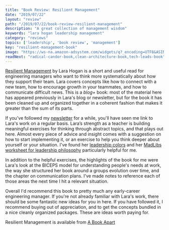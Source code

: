 ```yaml
---
title: "Book Review: Resilient Management"
date: "2019/07/22"
layout: "review"
path: "/2019/07/22/book-review-resilient-management"
description: "A great collection of management wisdom"
keywords: "lara hogan leadership management"
category: "reviews"
topics: ['leadership', 'book review', 'management']
key: "resilient-management-book"
image: "https://ws-na.amazon-adsystem.com/widgets/q?_encoding=UTF8&ASIN=1937557820&Format=_SL250_&ID=AsinImage&MarketPlace=US&ServiceVersion=20070822&WS=1&tag=benmccormicko-20&language=en_US"
readNext: "radical-candor-book,clean-architecture-book,tech-leads-book"
---
```


[Resilient Management](https://abookapart.com/products/resilient-management) by Lara Hogan is a short and useful read for engineering managers who want to think more systematically about how they support their team.  Lara covers concepts like how to connect with a new team, how to encourage growth in your teammates, and how to communicate difficult news.  This is a *blog+* book: most of the material here has appeared previously in Lara's blog or newsletter, but for the book it has been cleaned up and organized together in a coherent fashion that makes it greater than the sum of its parts.

If you've followed my [newsletter](https://benmccormick.org/subscribe) for a while, you'll have seen me link to Lara's work on a regular basis.  Lara’s strength as a teacher is building meaningful exercises for thinking through abstract topics, and that plays out here.  Almost every piece of advice and insight comes with a suggestion on how to start implementing it, or an exercise to help you think deeper about yourself or your situation.  I've found her [leadership colors](https://larahogan.me/blog/leadership-style-colors/) and her [MadLibs worksheet for leadership philosophy](https://larahogan.me/blog/team-introspection/) particularly helpful for me.

In addition to the helpful exercises, the highlights of the book for me were Lara's look at the BICEPS model for understanding people's needs at work, the way she structured her book around a groups evolution over time, and the chapter on communication plans.  I've made notes to reference each of those areas the next time I hit a relevant situation.

Overall I'd recommend this book to pretty much any early-career engineering manager.  If you're not already familiar with Lara's work, there should be some fantastic new ideas for you in here.  If you have followed it, I recommend buying out of appreciation, and to get the concepts bundled in a nice cleanly organized packages.  These are ideas worth paying for.


Resilient Management is available from [A Book Apart](https://abookapart.com/products/resilient-management)

